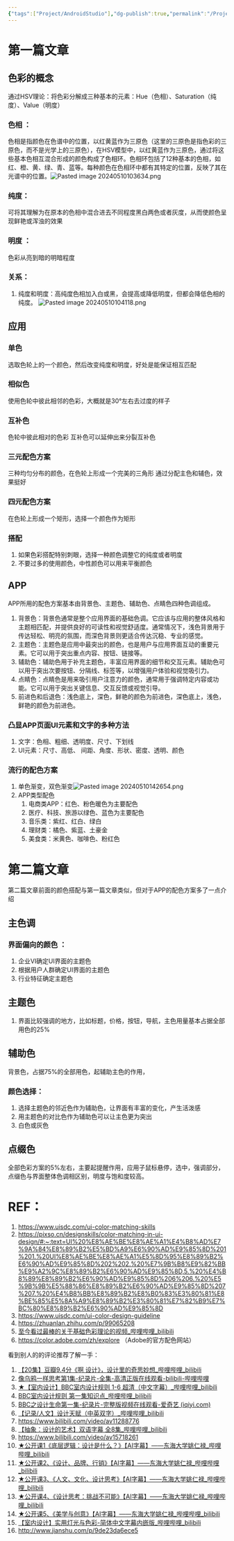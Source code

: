 ```yaml
---
{"tags":["Project/AndroidStudio"],"dg-publish":true,"permalink":"/Project/AndroidStudio/读UI文章有感/","dgPassFrontmatter":true}
---
```


# 第一篇文章
## 色彩的概念
通过HSV理论：将色彩分解成三种基本的元素：Hue（色相）、Saturation（纯度）、Value（明度）
### 色相 ：
色相是指颜色在色谱中的位置，以红黄蓝作为三原色（这里的三原色是指色彩的三原色，而不是光学上的三原色），在HSV模型中，以红黄蓝作为三原色，通过将这些基本色相互混合形成的颜色构成了色相环。色相环包括了12种基本的色相，如红、橙、黄、绿、青、蓝等。每种颜色在色相环中都有其特定的位置，反映了其在光谱中的位置。![Pasted image 20240510103634.png](/img/user/Project/%E7%9C%81%E4%B8%AD%E5%8C%BBAPP%E5%BC%80%E5%8F%91/UI/%E5%9B%BE%E7%89%87/Pasted%20image%2020240510103634.png)
### 纯度：
可将其理解为在原本的色相中混合进去不同程度黑白两色或者灰度，从而使颜色呈现鲜艳或浑浊的效果
### 明度 ：
色彩从亮到暗的明暗程度

### 关系：
1. 纯度和明度：高纯度色相加入白或黑，会提高或降低明度，但都会降低色相的纯度。
![Pasted image 20240510104118.png](/img/user/Project/%E7%9C%81%E4%B8%AD%E5%8C%BBAPP%E5%BC%80%E5%8F%91/UI/%E5%9B%BE%E7%89%87/Pasted%20image%2020240510104118.png)

## 应用
### 单色
选取色轮上的一个颜色，然后改变纯度和明度，好处是能保证相互匹配
### 相似色
使用色轮中彼此相邻的色彩，大概就是30°左右去过度的样子
### 互补色
色轮中彼此相对的色彩
互补色可以延伸出来分裂互补色
### 三元配色方案
三种均匀分布的颜色，在色轮上形成一个完美的三角形
通过分配主色和辅色，效果挺好
### 四元配色方案
在色轮上形成一个矩形，选择一个颜色作为矩形

### 搭配
1. 如果色彩搭配特别刺眼，选择一种颜色调整它的纯度或者明度
2. 不要过多的使用颜色，中性颜色可以用来平衡颜色

## APP
APP所用的配色方案基本由背景色、主题色、辅助色、点睛色四种色调组成。
1. 背景色：背景色通常是整个应用界面的基础色调。它应该与应用的整体风格和主题相匹配，并提供良好的可读性和视觉舒适度。通常情况下，浅色背景用于传达轻松、明亮的氛围，而深色背景则更适合传达沉稳、专业的感觉。
2. 主题色：主题色是应用中最突出的颜色，也是用户与应用界面互动的重要元素。它可以用于突出重点内容、按钮、链接等。
3. 辅助色：辅助色用于补充主题色，丰富应用界面的细节和交互元素。辅助色可以用于突出次要按钮、分隔线、标签等，以增强用户体验和视觉吸引力。
4. 点睛色：点睛色是用来吸引用户注意力的颜色，通常用于强调特定内容或功能。它可以用于突出关键信息、交互反馈或视觉引导。
5. 前进色和后退色：浅色底上，深色，鲜艳的颜色为前进色，深色底上，浅色，鲜艳的颜色为前进色。
### 凸显APP页面UI元素和文字的多种方法
1. 文字：色相、粗细、透明度、尺寸、下划线
2. UI元素：尺寸、高低、 间距、角度、形状、密度、透明、颜色
### 流行的配色方案
1. 单色渐变，双色渐变![Pasted image 20240510142654.png](/img/user/Project/%E7%9C%81%E4%B8%AD%E5%8C%BBAPP%E5%BC%80%E5%8F%91/UI/%E5%9B%BE%E7%89%87/Pasted%20image%2020240510142654.png)
2. APP类型配色
	1. 电商类APP：红色、粉色暖色为主要配色
	2. 医疗、科技、旅游以绿色、蓝色为主要配色
	3. 音乐类：紫红、红白、绿白
	4. 理财类：橘色、紫蓝、土豪金
	5. 美食类：米黄色、咖啡色、粉红色
# 第二篇文章
第二篇文章前面的颜色搭配与第一篇文章类似，但对于APP的配色方案多了一点介绍

## 主色调
### 界面偏向的颜色 ：
1. 企业VI确定UI界面的主题色
2. 根据用户人群确定UI界面的主题色
3. 行业特征确定主题色
## 主题色
1. 界面比较强调的地方，比如标题，价格，按钮，导航，主色用量基本占据全部用色的25%
## 辅助色
背景色，占据75%的全部用色，起辅助主色的作用，
### 颜色选择：
1. 选择主题色的邻近色作为辅助色，让界面有丰富的变化，产生活泼感
2. 用主题色的对比色作为辅助色可以让主色更为突出
3. 白色或灰色
## 点缀色
全部色彩方案的5%左右，主要起提醒作用，应用子鼠标悬停，选中，强调部分，点缀色与界面整体色调相区别，明度与饱和度较高。
# REF：
1. https://www.uisdc.com/ui-color-matching-skills
2. https://pixso.cn/designskills/color-matching-in-ui-design/#:~:text=UI%20%E8%AE%BE%E8%AE%A1%E4%B8%AD%E7%9A%84%E8%89%B2%E5%BD%A9%E6%90%AD%E9%85%8D%201%201.%20UI%E8%AE%BE%E8%AE%A1%E5%8D%95%E8%89%B2%E6%90%AD%E9%85%8D%202%202.%20%E7%9B%B8%E9%82%BB%E9%A2%9C%E8%89%B2%E6%90%AD%E9%85%8D,5.%20%E4%B8%89%E8%89%B2%E6%90%AD%E9%85%8D%206%206.%20%E5%9B%9B%E5%88%86%E8%89%B2%E6%90%AD%E9%85%8D%207%207.%20%E4%B8%BB%E8%89%B2%E8%B0%83%E3%80%81%E8%BE%85%E5%8A%A9%E8%89%B2%E3%80%81%E7%82%B9%E7%BC%80%E8%89%B2%E6%90%AD%E9%85%8D
3. https://www.uisdc.com/ui-color-design-guideline
4. https://zhuanlan.zhihu.com/p/99065208
5. [至今看过最棒的关于基础色彩理论的视频_哔哩哔哩_bilibili](https://www.bilibili.com/video/BV1t7411o79q/?spm_id_from=333.788.recommend_more_video.-1&vd_source=ed636aea03b32e53457a090439165487)
6. https://color.adobe.com/zh/explore （Adobe的官方配色网站）

看到别人的的评论推荐了解一手：
1. [【20集】豆瓣9.4分《啊 设计》，设计里的奇思妙想_哔哩哔哩_bilibili](https://www.bilibili.com/video/BV1Hk4y157g1/?spm_id_from=333.337.search-card.all.click&vd_source=ed636aea03b32e53457a090439165487)
2. [像乌鸦一样思考第1集-纪录片-全集-高清正版在线观看-bilibili-哔哩哔哩](https://www.bilibili.com/bangumi/play/ep120875)
3. [★【室内设计】BBC室内设计规则 1-6 超清（中文字幕）_哔哩哔哩_bilibili](https://www.bilibili.com/video/av10491421/)
4. [BBC室内设计规则 第一集知识点_哔哩哔哩_bilibili](https://www.bilibili.com/video/av10533719/)
5. [BBC之设计生命第一集-纪录片-完整版视频在线观看-爱奇艺 (iqiyi.com)](https://www.iqiyi.com/v_19rrjyxi8g.html?vfrm=pcw_album_auto)
6. [【记录/人文】设计天赋（中英双字）_哔哩哔哩_bilibili](https://www.bilibili.com/video/av20362507/)
7. https://www.bilibili.com/video/av11288776
8. [【抽象：设计的艺术】双语字幕 全8集_哔哩哔哩_bilibili](https://www.bilibili.com/video/av11019747/)
9. https://www.bilibili.com/video/av15718261
10. [★公开课1《底层逻辑：设计是什么？》【AI字幕】——东海大学姚仁禄_哔哩哔哩_bilibili](https://www.bilibili.com/video/av9815990/)
11. [★公开课2、《设计、品牌、行销》【AI字幕】——东海大学姚仁禄_哔哩哔哩_bilibili](https://www.bilibili.com/video/av9813965/)
12. [★公开课3、《人文、文化、设计思考》【AI字幕】——东海大学姚仁禄_哔哩哔哩_bilibili](https://www.bilibili.com/video/av9813993/)
13. [★公开课4、《设计思考：挑战不可能》【AI字幕】——东海大学姚仁禄_哔哩哔哩_bilibili](https://www.bilibili.com/video/av9814059/)
14. [★公开课5、《美学与创意》【AI字幕】——东海大学姚仁禄_哔哩哔哩_bilibili](https://www.bilibili.com/video/av9860626/)
15. [【室内设计】实用灯光与色彩-简体中文字幕内嵌版_哔哩哔哩_bilibili](https://www.bilibili.com/video/av10276594/)
16. http://www.jianshu.com/p/9de23da6ece5